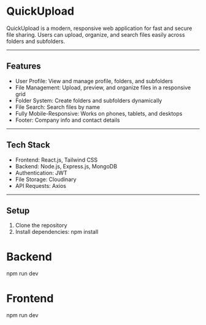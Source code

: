 # QuickUpload

QuickUpload is a modern, responsive web application for fast and secure file sharing. Users can upload, organize, and search files easily across folders and subfolders.

---

## Features
- User Profile: View and manage profile, folders, and subfolders
- File Management: Upload, preview, and organize files in a responsive grid
- Folder System: Create folders and subfolders dynamically
- File Search: Search files by name
- Fully Mobile-Responsive: Works on phones, tablets, and desktops
- Footer: Company info and contact details

---

## Tech Stack
- Frontend: React.js, Tailwind CSS
- Backend: Node.js, Express.js, MongoDB
- Authentication: JWT
- File Storage: Cloudinary
- API Requests: Axios

---

## Setup
1. Clone the repository
2. Install dependencies:
npm install


# Backend
npm run dev

# Frontend
npm run dev

